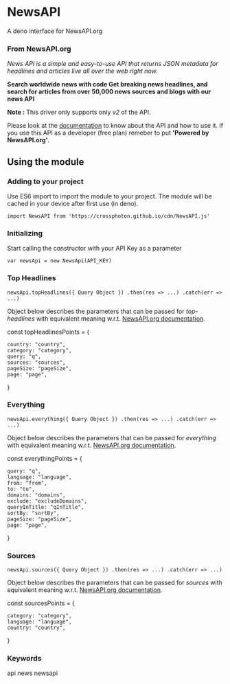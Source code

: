 # NewsAPI

A deno interface for NewsAPI.org

### From NewsAPI.org

*News API is a simple and easy-to-use API that returns JSON metadata for headlines and articles live all over the web right now.*

**Search worldwide news with code
Get breaking news headlines, and search for articles from over 50,000 news sources and blogs with our news API**

**Note :** This driver only supports only *v2* of the API.

Please look at the [documentation](https://newsapi.org/docs) to know about the API and how to use it.
If you use this API as a developer (free plan) remeber to put **'Powered by NewsAPI.org'**.

## Using the module

### Adding to your project

Use ES6 import to import the module to your project. The module will be cached in your device after first use (in deno).

`import NewsAPI from 'https://crossphoton.github.io/cdn/NewsAPI.js'`

### Initializing

Start calling the constructor with your API Key as a parameter

`var newsApi = new NewsApi(API_KEY)`

### Top Headlines

`newsApi.topHeadlines({ Query Object })
.then(res => ...)
.catch(err => ...)`

Object below describes the parameters that can be passed for *top-headlines* with equivalent meaning w.r.t. [NewsAPI.org documentation](https://newsapi.org/docs).

const topHeadlinesPoints = {

    country: "country",
    category: "category",
    query: "q",
    sources: "sources",
    pageSize: "pageSize",
    page: "page",
}

### Everything

`newsApi.everything({ Query Object })
.then(res => ...)
.catch(err => ...)`

Object below describes the parameters that can be passed for *everything* with equivalent meaning w.r.t. [NewsAPI.org documentation](https://newsapi.org/docs).

const everythingPoints = {

    query: "q",
    language: "language",
    from: "from",
    to: "to",
    domains: "domains",
    exclude: "excludeDomains",
    queryInTitle: "qInTitle",
    sortBy: "sortBy",
    pageSize: "pageSize",
    page: "page",
}

### Sources

`newsApi.sources({ Query Object })
.then(res => ...)
.catch(err => ...)`

Object below describes the parameters that can be passed for *sources* with equivalent meaning w.r.t. [NewsAPI.org documentation](https://newsapi.org/docs).

const sourcesPoints = {

    category: "category",
    language: "language",
    country: "country",

}


### Keywords

api news newsapi